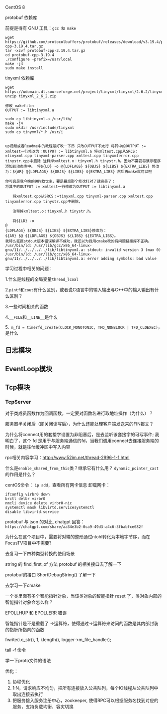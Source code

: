 CentOS 8

protobuf 依赖库

前提是得有 GNU 工具：`gcc 和 make`

```shell
wget https://github.com/protocolbuffers/protobuf/releases/download/v3.19.4/protobuf-cpp-3.19.4.tar.gz
tar -xzvf protobuf-cpp-3.19.4.tar.gz
cd protobuf-cpp-3.19.4
./configure -prefix=/usr/local
make -j4
sudo make install
```

tinyxml 依赖库

```shell
wget https://udomain.dl.sourceforge.net/project/tinyxml/tinyxml/2.6.2/tinyxml_2_6_2.zip
unzip tinyxml_2_6_2.zip

修改 makefile:
OUTPUT := libtinyxml.a

sudo cp libtinyxml.a /usr/lib/
make -j4
sudo mkdir /usr/include/tinyxml
sudo cp tinyxml/*.h /usr/i


up视频或者Readme中的教程最好改一下昂 只改OUTPUT不太行 将其中的OUTPUT := xmltest一行修改为：OUTPUT := libtinyxml.a 将xmltest.cpp从SRCS：=tinyxml.cpp tinyxml-parser.cpp xmltest.cpp tinyxmlerror.cpp tinystr.cpp中删除 注释掉xmltest.o：tinyxml.h tinystr.h。因为不需要将演示程序添加到动态库中。 将${LD} -o @{LDFLAGS} ${OBJS} ${LIBS} ${EXTRA_LIBS} 修改为：${AR} @{LDFLAGS} ${OBJS} ${LIBS} ${EXTRA_LIBS} 然后再make就可以啦

你可真是我今晚的98%救世主，要是最后那个修改打对了就完美了：
将其中的OUTPUT := xmltest一行修改为OUTPUT := libtinyxml.a

　　将xmltest.cpp从SRCS：=tinyxml.cpp tinyxml-parser.cpp xmltest.cpp tinyxmlerror.cpp tinystr.cpp中删除，

　　注释掉xmltest.o：tinyxml.h tinystr.h。

　　将${LD} -o 
@
{LDFLAGS} ${OBJS} ${LIBS} ${EXTRA_LIBS}修改为：
${AR} $@ ${LDFLAGS} ${OBJS} ${LIBS} ${EXTRA_LIBS}。
我特么狂报stdout版本错误编译不成功，我还以为我用cmake改的有问题链接库不正确。
/usr/bin/ld: /usr/lib/gcc/x86_64-linux-gnu/11/../../../../lib/libtinyxml.a: stdout: invalid version 3 (max 0) /usr/bin/ld: /usr/lib/gcc/x86_64-linux-gnu/11/../../../../lib/libtinyxml.a: error adding symbols: bad value
```



学习过程中相关的问题：

1.什么是线程的全局变量`thread_lcoal`

2.`pintf`和`cout`有什么区别，或者说C语言中的输入输出与C++中的输入输出有什么区别？

3.一些时间相关的函数

4.`__FILE`和`__LINE__`是什么

5.` m_fd = timerfd_create(CLOCK_MONOTONIC, TFD_NONBLOCK | TFD_CLOEXEC);`是什么

## 日志模块

## EventLoop模块

## Tcp模块
### TcpServer
对于类成员函数作为回调函数，一定要对函数名进行取地址操作（为什么）？

服务器半关闭后（即关闭读写后），为什么还能处理客户端发送来的FIN报文？

为什么将connect用的套接字设置为非阻塞后，是去监听该套接字的可写事件; 我明白了，这个 fd 是用于与服务端通信的fd，当我们调用connect去连接服务端的时候，就是往fd缓冲区中写入内容

rpc相关内容学习：http://www.52im.net/thread-2996-1-1.html

什么是`enable_shared_from_this`类？继承它有什么用？
`dynamic_pointer_cast`的作用是什么？

centOS命令：
`ip add`，查看所有网卡信息
卸载网卡：
``` shell
ifconfig virbr0 down
brctl delbr virbr0
nmcli device delete virbr0-nic
systemctl mask libvirtd.servicesystemctl 
disable libvirtd.service
```
protobuf 与 json 的对比, chatgpt 回答：
`https://chatgpt.com/share/aa34e3b2-0ca9-49d3-a4c6-3fbabfce682f`

为什么在这个项目中，需要将对端的整形通过ntohl转化为本地字节序，而在 FocusTV项目中不需要?

去复习一下四种类型转换的使用场景

string 的 find_first_of 方法
protobuf 的相关接口去了解一下

protobuf的接口 ShortDebugString() 了解一下

去学习一下cmake

一个类里面有多个智能指针对象，当该类对象的智能指针 reset 了，类对象内部的智能指针对象会怎么样？

EPOLLHUP 和 EPOLLERR 错误

智能指针是不是重载了 ->运算符，使得通过->运算符来访问的函数是其内部封装的指针所指向的函数

fwrite(i.c_str(), 1, i.length(), logger->m_file_handler);

tail -f 命令

学一下proto文件的语法


优化：
1. 协程优化
2. 1:N，请求响应不均匀，把所有连接放入公共队列，每个IO线程从公共队列中取出连接去执行
3. 把服务接入服务注册中心，zookeeper, 使得RPC可以根据服务名找到对应的服务，支持负载均衡，容灾切换 
